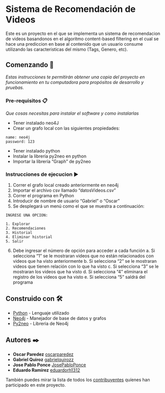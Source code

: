 # Sistema de Recomendación de Videos

Este es un proyecto en el que se implementa un sistema de recomendacion de videos basandonos en el algoritmo content-based filtering en el cual se hace una prediccion en base al contenido que un usuario consume utilizando las caracteristicas del mismo (Tags, Genero, etc).


## Comenzando 🚀

_Estas instrucciones te permitirán obtener una copia del proyecto en funcionamiento en tu computadora para propósitos de desarrollo y pruebas._

### Pre-requisitos 📋

_Que cosas necesitas para instalar el software y como instalarlas_

* Tener instalado neo4J
* Crear un grafo local con las siguientes propiedades:

```
name: neo4j
password: 123
```

* Tener instalado python
* Instalar la librería py2neo en python
* Importar la librería “Graph” de py2neo

### Instrucciones de ejecucion ▶️

1. Correr el grafo local creado anteriormente en neo4j
2. Importar el archivo csv llamado “datosVideos.csv”
3. Correr el programa en Python
4. Introducir de nombre de usuario “Gabriel” o “Oscar”
5. Se desplegará un menú como el que se muestra a continuación:

```
INGRESE UNA OPCION:

1. Explorar
2. Recomendaciones
3. Historial
4. Eliminar historial
5. Salir
```
6. Debe ingresar el número de opción para acceder a cada función
	a. Si selecciona “1” se le mostraran videos que no están relacionados con
	   videos que ha visto anteriormente
	b. Si selecciona “2” se le mostraran videos que tienen relación con lo que ha
	   visto
	c. Si selecciona “3” se le mostraran los videos que ha visto
	d. Si selecciona “4” eliminara el registro de los videos que ha visto
	e. Si selecciona “5” saldrá del programa


## Construido con 🛠️

* [Python](https://www.python.org/doc/) - Lenguaje utilizado
* [Neo4j](https://neo4j.com/docs/) - Manejador de base de datos y grafos
* [Py2neo](https://py2neo.org/2.0/essentials.html) - Libreria de Neo4j


## Autores ✒️

* **Oscar Paredez** [oscarparedez](https://github.com/oscarparedez)
* **Gabriel Quiroz** [gabrielquirozz](https://github.com/gabrielquirozz)
* **Jose Pablo Ponce** [JosePabloPonce](https://github.com/JosePabloPonce)
* **Eduardo Ramírez** [eduardorh1312](https://github.com/eduardorh1312)

También puedes mirar la lista de todos los [contribuyentes](https://github.com/eduardorh1312/Proyecto2_CC2003S30/graphs/contributors) quíenes han participado en este proyecto. 

